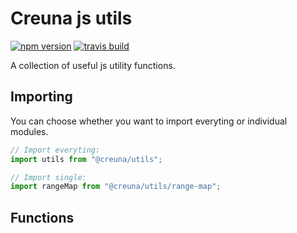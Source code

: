# Creuna js utils

[![npm version](https://img.shields.io/npm/v/@creuna/utils.svg?style=flat)](https://www.npmjs.com/package/@creuna/utils)
[![travis build](https://travis-ci.org/Creuna-Oslo/js-utils.svg?branch=master)](https://travis-ci.org/Creuna-Oslo/js-utils)

A collection of useful js utility functions.

## Importing

You can choose whether you want to import everyting or individual modules.

```js
// Import everyting:
import utils from "@creuna/utils";

// Import single:
import rangeMap from "@creuna/utils/range-map";
```

## Functions
